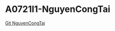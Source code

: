 # A0721I1-NguyenCongTai
[Git NguyenCongTai](https://github.com/nguyencongtai99/A0721I1-NguyenCongTai)
